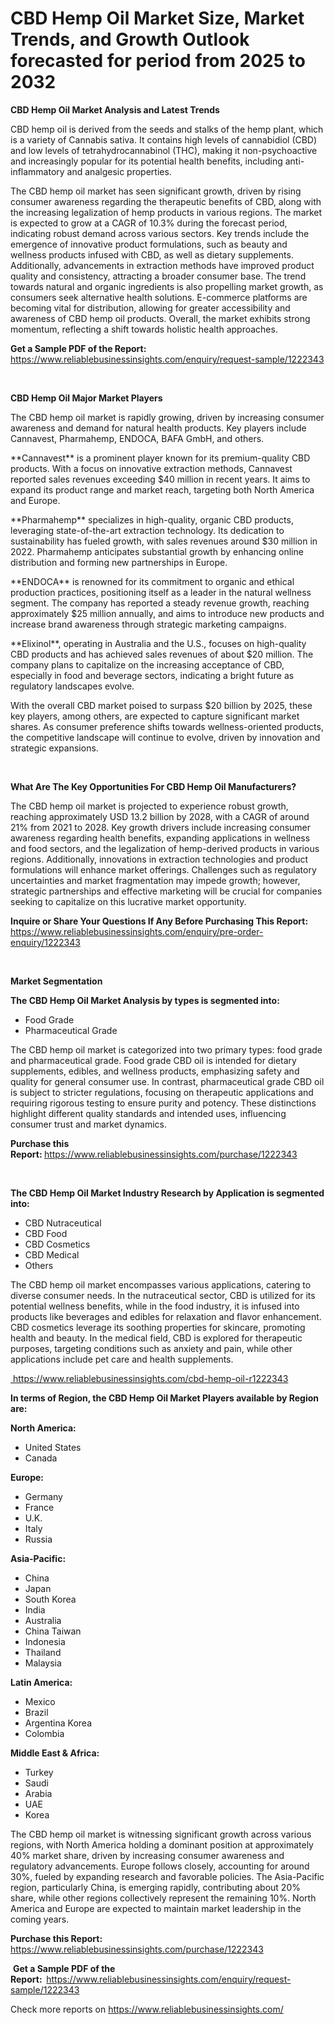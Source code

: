 <p><h1>CBD Hemp Oil Market Size, Market Trends, and Growth Outlook forecasted for period from 2025 to 2032</h1></p><p><strong>CBD Hemp Oil Market Analysis and Latest Trends</strong></p>
<p><p>CBD hemp oil is derived from the seeds and stalks of the hemp plant, which is a variety of Cannabis sativa. It contains high levels of cannabidiol (CBD) and low levels of tetrahydrocannabinol (THC), making it non-psychoactive and increasingly popular for its potential health benefits, including anti-inflammatory and analgesic properties.</p><p>The CBD hemp oil market has seen significant growth, driven by rising consumer awareness regarding the therapeutic benefits of CBD, along with the increasing legalization of hemp products in various regions. The market is expected to grow at a CAGR of 10.3% during the forecast period, indicating robust demand across various sectors. Key trends include the emergence of innovative product formulations, such as beauty and wellness products infused with CBD, as well as dietary supplements. Additionally, advancements in extraction methods have improved product quality and consistency, attracting a broader consumer base. The trend towards natural and organic ingredients is also propelling market growth, as consumers seek alternative health solutions. E-commerce platforms are becoming vital for distribution, allowing for greater accessibility and awareness of CBD hemp oil products. Overall, the market exhibits strong momentum, reflecting a shift towards holistic health approaches.</p></p>
<p><strong>Get a Sample PDF of the Report:&nbsp;</strong> <a href="https://www.reliablebusinessinsights.com/enquiry/request-sample/1222343?utm_campaign=2716&utm_medium=2&utm_source=Github&utm_content=ia&utm_term=04042025&utm_id=cbd-hemp-oil">https://www.reliablebusinessinsights.com/enquiry/request-sample/1222343</a></p>
<p>&nbsp;</p>
<p><strong>CBD Hemp Oil Major Market Players</strong></p>
<p><p>The CBD hemp oil market is rapidly growing, driven by increasing consumer awareness and demand for natural health products. Key players include Cannavest, Pharmahemp, ENDOCA, BAFA GmbH, and others. </p><p>**Cannavest** is a prominent player known for its premium-quality CBD products. With a focus on innovative extraction methods, Cannavest reported sales revenues exceeding $40 million in recent years. It aims to expand its product range and market reach, targeting both North America and Europe.</p><p>**Pharmahemp** specializes in high-quality, organic CBD products, leveraging state-of-the-art extraction technology. Its dedication to sustainability has fueled growth, with sales revenues around $30 million in 2022. Pharmahemp anticipates substantial growth by enhancing online distribution and forming new partnerships in Europe.</p><p>**ENDOCA** is renowned for its commitment to organic and ethical production practices, positioning itself as a leader in the natural wellness segment. The company has reported a steady revenue growth, reaching approximately $25 million annually, and aims to introduce new products and increase brand awareness through strategic marketing campaigns.</p><p>**Elixinol**, operating in Australia and the U.S., focuses on high-quality CBD products and has achieved sales revenues of about $20 million. The company plans to capitalize on the increasing acceptance of CBD, especially in food and beverage sectors, indicating a bright future as regulatory landscapes evolve.</p><p>With the overall CBD market poised to surpass $20 billion by 2025, these key players, among others, are expected to capture significant market shares. As consumer preference shifts towards wellness-oriented products, the competitive landscape will continue to evolve, driven by innovation and strategic expansions.</p></p>
<p>&nbsp;</p>
<p><strong>What Are The Key Opportunities For CBD Hemp Oil Manufacturers?</strong></p>
<p><p>The CBD hemp oil market is projected to experience robust growth, reaching approximately USD 13.2 billion by 2028, with a CAGR of around 21% from 2021 to 2028. Key growth drivers include increasing consumer awareness regarding health benefits, expanding applications in wellness and food sectors, and the legalization of hemp-derived products in various regions. Additionally, innovations in extraction technologies and product formulations will enhance market offerings. Challenges such as regulatory uncertainties and market fragmentation may impede growth; however, strategic partnerships and effective marketing will be crucial for companies seeking to capitalize on this lucrative market opportunity.</p></p>
<p><strong>Inquire or Share Your Questions If Any Before Purchasing This Report:</strong> <a href="https://www.reliablebusinessinsights.com/enquiry/pre-order-enquiry/1222343?utm_campaign=2716&utm_medium=2&utm_source=Github&utm_content=ia&utm_term=04042025&utm_id=cbd-hemp-oil">https://www.reliablebusinessinsights.com/enquiry/pre-order-enquiry/1222343</a></p>
<p>&nbsp;</p>
<p><strong>Market Segmentation</strong></p>
<p><strong>The CBD Hemp Oil Market Analysis by types is segmented into:</strong></p>
<p><ul><li>Food Grade</li><li>Pharmaceutical Grade</li></ul></p>
<p><p>The CBD hemp oil market is categorized into two primary types: food grade and pharmaceutical grade. Food grade CBD oil is intended for dietary supplements, edibles, and wellness products, emphasizing safety and quality for general consumer use. In contrast, pharmaceutical grade CBD oil is subject to stricter regulations, focusing on therapeutic applications and requiring rigorous testing to ensure purity and potency. These distinctions highlight different quality standards and intended uses, influencing consumer trust and market dynamics.</p></p>
<p><strong>Purchase this Report:&nbsp;</strong><a href="https://www.reliablebusinessinsights.com/purchase/1222343?utm_campaign=2716&utm_medium=2&utm_source=Github&utm_content=ia&utm_term=04042025&utm_id=cbd-hemp-oil">https://www.reliablebusinessinsights.com/purchase/1222343</a></p>
<p>&nbsp;</p>
<p><strong>The CBD Hemp Oil Market Industry Research by Application is segmented into:</strong></p>
<p><ul><li>CBD Nutraceutical</li><li>CBD Food</li><li>CBD Cosmetics</li><li>CBD Medical</li><li>Others</li></ul></p>
<p><p>The CBD hemp oil market encompasses various applications, catering to diverse consumer needs. In the nutraceutical sector, CBD is utilized for its potential wellness benefits, while in the food industry, it is infused into products like beverages and edibles for relaxation and flavor enhancement. CBD cosmetics leverage its soothing properties for skincare, promoting health and beauty. In the medical field, CBD is explored for therapeutic purposes, targeting conditions such as anxiety and pain, while other applications include pet care and health supplements.</p></p>
<p><a href="https://www.reliablebusinessinsights.com/cbd-hemp-oil-r1222343?utm_campaign=2716&utm_medium=2&utm_source=Github&utm_content=ia&utm_term=04042025&utm_id=cbd-hemp-oil">&nbsp;https://www.reliablebusinessinsights.com/cbd-hemp-oil-r1222343</a></p>
<p><strong>In terms of Region, the CBD Hemp Oil Market Players available by Region are:</strong></p>
<p>
    <p> <strong> North America: </strong>
        <ul>
            <li>United States</li>
            <li>Canada</li>
        </ul>
        </p> 
    <p> <strong> Europe: </strong>
        <ul>
            <li>Germany</li>
            <li>France</li>
            <li>U.K.</li>
            <li>Italy</li>
            <li>Russia</li>
        </ul>
        </p> 
    <p> <strong> Asia-Pacific: </strong>
        <ul>
            <li>China</li>
            <li>Japan</li>
            <li>South Korea</li>
            <li>India</li>
            <li>Australia</li>
            <li>China Taiwan</li>
            <li>Indonesia</li>
            <li>Thailand</li>
            <li>Malaysia</li>
        </ul>
        </p> 
    <p> <strong> Latin America: </strong>
        <ul>
            <li>Mexico</li>
            <li>Brazil</li>
            <li>Argentina Korea</li>
            <li>Colombia</li>
        </ul>
        </p> 
    <p> <strong> Middle East & Africa: </strong>
        <ul>
            <li>Turkey</li>
            <li>Saudi</li>
            <li>Arabia</li>
            <li>UAE</li>
            <li>Korea</li>
        </ul>
    </p>
    </p>
<p><p>The CBD hemp oil market is witnessing significant growth across various regions, with North America holding a dominant position at approximately 40% market share, driven by increasing consumer awareness and regulatory advancements. Europe follows closely, accounting for around 30%, fueled by expanding research and favorable policies. The Asia-Pacific region, particularly China, is emerging rapidly, contributing about 20% share, while other regions collectively represent the remaining 10%. North America and Europe are expected to maintain market leadership in the coming years.</p></p>
<p><strong>Purchase this Report: </strong><a href="https://www.reliablebusinessinsights.com/purchase/1222343?utm_campaign=2716&utm_medium=2&utm_source=Github&utm_content=ia&utm_term=04042025&utm_id=cbd-hemp-oil">https://www.reliablebusinessinsights.com/purchase/1222343</a></p>
<p>&nbsp;<strong>Get a Sample PDF of the Report:&nbsp;&nbsp;</strong><a href="https://www.reliablebusinessinsights.com/enquiry/request-sample/1222343?utm_campaign=2716&utm_medium=2&utm_source=Github&utm_content=ia&utm_term=04042025&utm_id=cbd-hemp-oil">https://www.reliablebusinessinsights.com/enquiry/request-sample/1222343</a></p>
<p><strong></strong></p>
<p>Check more reports on <a href="https://www.reliablebusinessinsights.com/?utm_campaign=2716&utm_medium=2&utm_source=Github&utm_content=ia&utm_term=04042025&utm_id=cbd-hemp-oil">https://www.reliablebusinessinsights.com/</a></p>